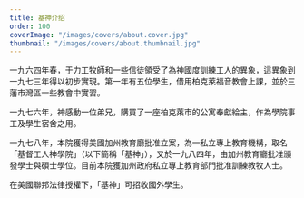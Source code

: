 ```yaml
---
title: 基神介绍
order: 100
coverImage: "/images/covers/about.cover.jpg"
thumbnail: "/images/covers/about.thumbnail.jpg"
---
```


一九六四年春，于力工牧師和一些信徒領受了為神國度訓練工人的異象，這異象到一九七三年得以初步實現。第一年有五位學生，借用柏克萊福音教會上課，並於三藩市灣區一些教會中實習。

一九七六年，神感動一位弟兄，購買了一座柏克萊市的公寓奉獻給主，作為學院事工及學生宿舍之用。

一九七八年，本院獲得美國加州教育廳批准立案，為一私立專上教育機構，取名「基督工人神學院」（以下簡稱「基神」），又於一九八四年，由加州教育廳批准頒發學士與碩士學位。目前本院獲加州政府私立專上教育部門批准訓練教牧人士。

在美國聯邦法律授權下，「基神」可招收國外學生。
